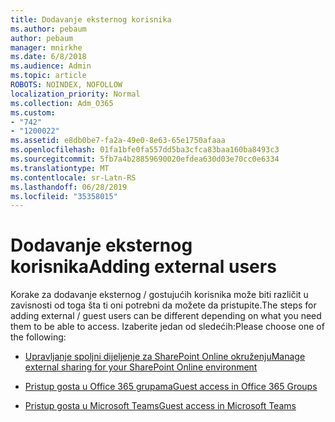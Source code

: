 ```yaml
---
title: Dodavanje eksternog korisnika
ms.author: pebaum
author: pebaum
manager: mnirkhe
ms.date: 6/8/2018
ms.audience: Admin
ms.topic: article
ROBOTS: NOINDEX, NOFOLLOW
localization_priority: Normal
ms.collection: Adm_O365
ms.custom:
- "742"
- "1200022"
ms.assetid: e8db0be7-fa2a-49e0-8e63-65e1750afaaa
ms.openlocfilehash: 01fa1bfe0fa557dd5ba3cfca83baa160ba8493c3
ms.sourcegitcommit: 5fb7a4b28859690020efdea630d03e70cc0e6334
ms.translationtype: MT
ms.contentlocale: sr-Latn-RS
ms.lasthandoff: 06/28/2019
ms.locfileid: "35358015"
---
```

# <a name="adding-external-users"></a><span data-ttu-id="a68c2-102">Dodavanje eksternog korisnika</span><span class="sxs-lookup"><span data-stu-id="a68c2-102">Adding external users</span></span>

<span data-ttu-id="a68c2-103">Korake za dodavanje eksternog / gostujućih korisnika može biti različit u zavisnosti od toga šta ti oni potrebni da možete da pristupite.</span><span class="sxs-lookup"><span data-stu-id="a68c2-103">The steps for adding external / guest users can be different depending on what you need them to be able to access.</span></span> <span data-ttu-id="a68c2-104">Izaberite jedan od sledećih:</span><span class="sxs-lookup"><span data-stu-id="a68c2-104">Please choose one of the following:</span></span>
  
- [<span data-ttu-id="a68c2-105">Upravljanje spoljni dijeljenje za SharePoint Online okruženju</span><span class="sxs-lookup"><span data-stu-id="a68c2-105">Manage external sharing for your SharePoint Online environment</span></span>](https://support.office.com/article/manage-external-sharing-for-your-sharepoint-online-environment-c8a462eb-0723-4b0b-8d0a-70feafe4be85)

- [<span data-ttu-id="a68c2-106">Pristup gosta u Office 365 grupama</span><span class="sxs-lookup"><span data-stu-id="a68c2-106">Guest access in Office 365 Groups</span></span>](https://support.office.com/en-gb/article/guest-access-in-office-365-groups-bfc7a840-868f-4fd6-a390-f347bf51aff6)

- [<span data-ttu-id="a68c2-107">Pristup gosta u Microsoft Teams</span><span class="sxs-lookup"><span data-stu-id="a68c2-107">Guest access in Microsoft Teams</span></span>](https://docs.microsoft.com/microsoftteams/guest-access-checklist)
